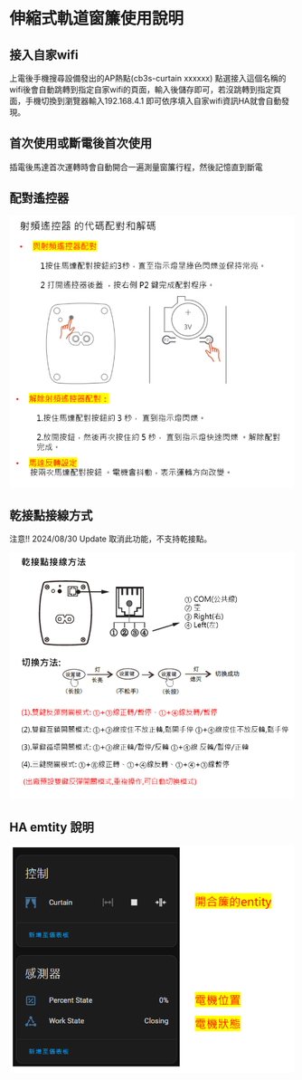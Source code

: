 # 伸縮式軌道窗簾使用說明

## 接入自家wifi

  上電後手機搜尋設備發出的AP熱點(cb3s-curtain xxxxxx) 點選接入這個名稱的wifi後會自動跳轉到指定自家wifi的頁面，輸入後儲存即可，若沒跳轉到指定頁面，手機切換到瀏覽器輸入192.168.4.1 即可依序填入自家wifi資訊HA就會自動發現。

## 首次使用或斷電後首次使用

  插電後馬達首次運轉時會自動開合一遍測量窗簾行程，然後記憶直到斷電
  
## 配對遙控器

![Mosquitto_broker](/cb3s-curtain/image/101426.png)

## 乾接點接線方式  

注意!! 2024/08/30 Update 取消此功能，不支持乾接點。

![Mosquitto_broker](/cb3s-curtain/image/101535.png)

## HA emtity 說明

![Mosquitto_broker](/cb3s-curtain/image/102129.png)
